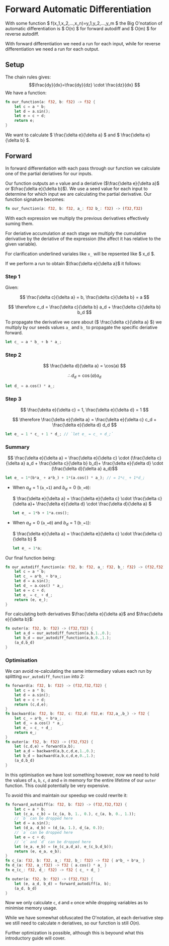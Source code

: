 <link rel="stylesheet" href="https://cdn.jsdelivr.net/npm/katex@0.10.0/dist/katex.min.css" integrity="sha384-9eLZqc9ds8eNjO3TmqPeYcDj8n+Qfa4nuSiGYa6DjLNcv9BtN69ZIulL9+8CqC9Y" crossorigin="anonymous">
<script src="https://cdn.jsdelivr.net/npm/katex@0.10.0/dist/katex.min.js"                  integrity="sha384-K3vbOmF2BtaVai+Qk37uypf7VrgBubhQreNQe9aGsz9lB63dIFiQVlJbr92dw2Lx" crossorigin="anonymous"></script>
<script src="https://cdn.jsdelivr.net/npm/katex@0.10.0/dist/contrib/auto-render.min.js"    integrity="sha384-kmZOZB5ObwgQnS/DuDg6TScgOiWWBiVt0plIRkZCmE6rDZGrEOQeHM5PcHi+nyqe" crossorigin="anonymous"></script>
<script>
    document.addEventListener("DOMContentLoaded", function() {
        renderMathInElement(document.body, {
            delimiters: [
                {left: "$$", right: "$$", display: true},
                {left: "\\(", right: "\\)", display: false},
                {left: "$", right: "$", display: false},
                {left: "\\[", right: "\\]", display: true}
            ]
        });
    });
</script>

# Forward Automatic Differentiation

With some function $ f(x_1,x_2,...,x_n)=y_1,y_2,...,y_m $ the Big O'notation of automatic differentiation is $ O(n) $ for forward autodiff and $ O(m) $ for reverse autodiff.

With forward differentiation we need a run for each input, while for reverse differentiation we need a run for each output.

## Setup

The chain rules gives:
$$\frac{dy}{dx}=\frac{dy}{dz} \cdot \frac{dz}{dx} $$
We have a function:
```rust
fn our_function(a: f32, b: f32) -> f32 {
    let c = a * b;
    let d = a.sin();
    let e = c + d;
    return e;
}
```
We want to calculate $ \frac{\delta e}{\delta a} $ and $ \frac{\delta e}{\delta b} $.

## Forward

In forward differentiation with each pass through our function we calculate one of the partial deriatives for our inputs.

Our function outputs an `e` value and a deriative ($\frac{\delta e}{\delta a}$ or $\frac{\delta e}{\delta b}$). We use a seed value for each input to determine for which input we are calculating the partial derivative. Our function signature becomes:

```rust
fn our_function(a: f32, b: f32, a_: f32 b_: f32) -> (f32,f32)
```

With each expression we multiply the previous derivatives effectively suming them.

For deriative accumulation at each stage we multiply the cumulative derivative by the deriative of the expression (the affect it has relative to the given variable).

For clarification underlined variales like `x_` will be repsented like $ x_d $.

If we perform a run to obtain $\frac{\delta e}{\delta a}$ it follows:

### Step 1

Given:

$$ \frac{\delta c}{\delta a} = b, \frac{\delta c}{\delta b} = a $$

$$ \therefore c_d =  \frac{\delta c}{\delta b} a_d + \frac{\delta c}{\delta b} b_d $$

To propagate the derivative we care about ($ \frac{\delta c}{\delta a} $) we multiply by our seeds values `a_` and `b_` to propagate the specific deriative forward.
```rust
let c_ = a * b_ + b * a_;
```

### Step 2

$$ \frac{\delta d}{\delta a} = \cos(a) $$

$$ \therefore d_d = \cos(a) a_d $$

```rust
let d_ = a.cos() * a_;
```

### Step 3

$$ \frac{\delta e}{\delta c} = 1, \frac{\delta e}{\delta d} = 1 $$

$$ \therefore \frac{\delta e}{\delta a} = \frac{\delta e}{\delta c} c_d + \frac{\delta e}{\delta d} d_d $$

```rust
let e_ = 1 * c_ + 1 * d_; // `let e_ = c_ + d_;`
```

### Summary

$$ \frac{\delta e}{\delta a} = \frac{\delta e}{\delta c} \cdot (\frac{\delta c}{\delta a} a_d + \frac{\delta c}{\delta b} b_d)+ \frac{\delta e}{\delta d} \cdot (\frac{\delta d}{\delta a} a_d)$$

```rust
let e_ = 1*(b*a_ + a*b_) + 1*(a.cos() * a_); // = 1*c_ + 1*d_;
```

- When $a_d=1$ (`a_=1`) and $b_d=0$ (`b_=0`):

  $ \frac{\delta e}{\delta a} = \frac{\delta e}{\delta c} \cdot \frac{\delta c}{\delta a}+ \frac{\delta e}{\delta d} \cdot \frac{\delta d}{\delta a} $

  ```rust
  let e_ = 1*b + 1*a.cos();
  ```

- When $a_d=0$ (`a_=0`) and $b_d=1$ (`b_=1`):

  $ \frac{\delta e}{\delta a} = \frac{\delta e}{\delta c} \cdot \frac{\delta c}{\delta b} $

  ```rust
  let e_ = 1*a;
  ```

Our final function being:
```rust
fn our_autodiff_function(a: f32, b: f32, a_: f32, b_: f32) -> (f32,f32) {
    let c = a * b;
    let c_ = a*b_ + b*a_;
    let d = a.sin();
    let d_ = a.cos() * a_;
    let e = c + d;
    let e_ = c_ + d_;
    return (e, e_);
}
```

For calculating both derivatives $\frac{\delta e}{\delta a}$ and $\frac{\delta e}{\delta b}$:
```rust
fn outer(a: f32, b: f32) -> (f32,f32) {
    let a_d = our_autodiff_function(a,b,1.,0.);
    let b_d = our_autodiff_function(a,b,0.,1.);
    (a_d,b_d)
}
```
### Optimisation

We can avoid re-calculating the same intermediary values each run by splitting `our_autodiff_function` into 2:

```rust
fn forward(a: f32, b: f32) -> (f32,f32,f32) {
    let c = a * b;
    let d = a.sin();
    let e = c + d;
    return (c,d,e);
}
fn backward(a: f32, b: f32, c: f32,d: f32,e: f32,a_,b_) -> f32 {
    let c_ = a*b_ + b*a_;
    let d_ = a.cos() * a_;
    let e_ = c_ + d_;
    return e_;
}
fn outer(a: f32, b: f32) -> (f32,f32) {
    let (c,d,e) = forward(a,b);
    let a_d = backward(a,b,c,d,e,1.,0.);
    let b_d = backward(a,b,c,d,e,0.,1.);
    (a_d,b_d)
}
```

In this optimisation we have lost something however, now we need to hold the values of `a`, `b`, `c`, `d` and `e` in memory for the entire lifetime of our `outer` function. This could potentially be very expensive.

To avoid this and maintain our speedup we could rewrite it:

```rust
fn forward_autodiff(a: f32, b: f32) -> (f32,f32,f32) {
    let c = a * b;
    let (c_a, c_b) = (c_(a, b, 1., 0.), c_(a, b, 0., 1.));
    // `b` can be dropped here
    let d = a.sin();
    let (d_a, d_b) = (d_(a, 1.), d_(a, 0.));
    // `a` can be dropped here
    let e = c + d;
    // `c` and `d` can be dropped here
    let (e_a, e_b) = (e_(c_a,d_a), e_(c_b,d_b));
    return (e, e_a, e_b);
}
fn c_(a: f32, b: f32, a_: f32, b_: f32) -> f32 { a*b_ + b*a_ }
fn d_(a: f32, a_:f32) -> f32 { a.cos() * a_ }
fn e_(c_: f32, d_: f32) -> f32 { c_ + d_ }

fn outer(a: f32, b: f32) -> (f32,f32) {
    let (e, a_d, b_d) = forward_autodiff(a, b);
    (a_d, b_d)
}
```
Now we only calculate `c`, `d` and `e` once while dropping variables as to minimise memory usage.

While we have somewhat obfuscated the O'notation, at each derivative step we still need to calculate $n$ deriatives, so our function is still $O(n)$.

Further optimization is possible, although this is beyound what this introductory guide will cover.